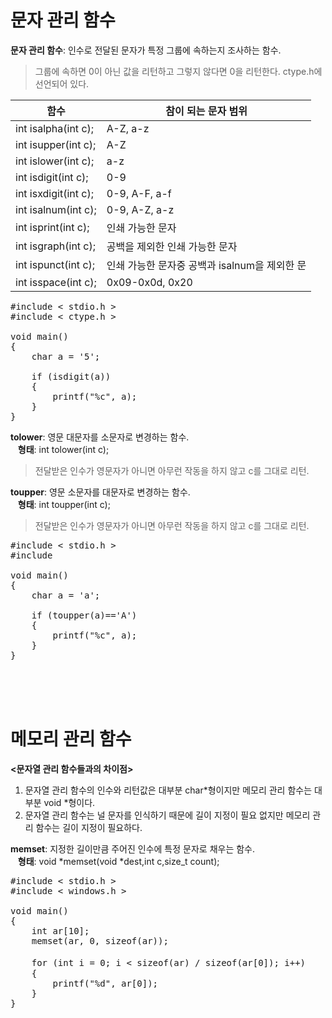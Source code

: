 # 문자 관리 함수
**문자 관리 함수**: 인수로 전달된 문자가 특정 그룹에 속하는지 조사하는 함수.  
> 그룹에 속하면 0이 아닌 값을 리턴하고 그렇지 않다면 0을 리턴한다.
> ctype.h에 선언되어 있다.

|함수|참이 되는 문자 범위|
|----|----|
|int isalpha(int c);|A-Z, a-z|
|int isupper(int c);|A-Z|
|int islower(int c);|a-z|
|int isdigit(int c);|0-9|
|int isxdigit(int c);|0-9, A-F, a-f|
|int isalnum(int c);|0-9, A-Z, a-z|
|int isprint(int c);|인쇄 가능한 문자|
|int isgraph(int c);|공백을 제외한 인쇄 가능한 문자|
|int ispunct(int c);|인쇄 가능한 문자중 공백과 isalnum을 제외한 문|
|int isspace(int c);|0x09-0x0d, 0x20|

<pre>#include < stdio.h >
#include < ctype.h >

void main()
{
	char a = '5';

	if (isdigit(a))
	{
		printf("%c", a);
	}
}</pre>

**tolower**: 영문 대문자를 소문자로 변경하는 함수.  
&nbsp;&nbsp;&nbsp;**형태**: int tolower(int c);  
> 전달받은 인수가 영문자가 아니면 아무런 작동을 하지 않고 c를 그대로 리턴.  

**toupper**: 영문 소문자를 대문자로 변경하는 함수.  
&nbsp;&nbsp;&nbsp;**형태**: int toupper(int c);  
> 전달받은 인수가 영문자가 아니면 아무런 작동을 하지 않고 c를 그대로 리턴.

<pre>#include < stdio.h >
#include <ctype.h>

void main()
{
	char a = 'a';

	if (toupper(a)=='A')
	{
		printf("%c", a);
	}
}</pre><br><br><br>

# 메모리 관리 함수
**<문자열 관리 함수들과의 차이점>**
1. 문자열 관리 함수의 인수와 리턴값은 대부분 char*형이지만 메모리 관리 함수는 대부분 void *형이다.
2. 문자열 관리 함수는 널 문자를 인식하기 때문에 길이 지정이 필요 없지만 메모리 관리 함수는 길이 지정이 필요하다.

**memset**: 지정한 길이만큼 주어진 인수에 특정 문자로 채우는 함수.  
&nbsp;&nbsp;&nbsp;**형태**: void *memset(void *dest,int c,size_t count);

<pre>#include < stdio.h >
#include < windows.h >

void main()
{
	int ar[10];
	memset(ar, 0, sizeof(ar));

	for (int i = 0; i < sizeof(ar) / sizeof(ar[0]); i++)        //<실행결과>
	{                                                           //0000000000
		printf("%d", ar[0]);
	}
}</pre>
